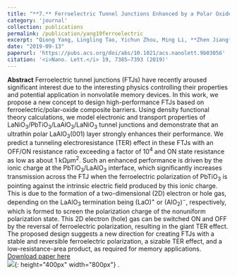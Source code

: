 ```yaml
---
title: "**7.** Ferroelectric Tunnel Junctions Enhanced by a Polar Oxide Barrier Layer."
category: 'journal'
collection: publications
permalink: /publication/yang19ferroelectric
excerpt: "Qiong Yang, Lingling Tao, Yichun Zhou, Ming Li, **Zhen Jiang**, Evgeny Y. Tsymbal, and Vitaly Alexandrov"
date: "2019-09-13"
paperurl: 'https://pubs.acs.org/doi/abs/10.1021/acs.nanolett.9b03056'
citation: '<i>Nano. Lett.</i> 19, 7385–7393 (2019)'
---
```

**Abstract** Ferroelectric tunnel junctions (FTJs) have recently aroused significant interest due to the interesting physics controlling their properties and potential application in nonvolatile memory devices. In this work, we propose a new concept to design high-performance FTJs based on ferroelectric/polar-oxide composite barriers. Using density functional theory calculations, we model electronic and transport properties of LaNiO<sub>3</sub>/PbTiO<sub>3</sub>/LaAlO<sub>3</sub>/LaNiO<sub>3</sub> tunnel junctions and demonstrate that an ultrathin polar LaAlO<sub>3</sub>(001) layer strongly enhances their performance. We predict a tunneling electroresistance (TER) effect in these FTJs with an OFF/ON resistance ratio exceeding a factor of 10<sup>4</sup> and ON state resistance as low as about 1 kΩμm<sup>2</sup>. Such an enhanced performance is driven by the ionic charge at the PbTiO<sub>3</sub>/LaAlO<sub>3</sub> interface, which significantly increases transmission across the FTJ when the ferroelectric polarization of PbTiO<sub>3</sub> is pointing against the intrinsic electric field produced by this ionic charge. This is due to the formation of a two-dimensional (2D) electron or hole gas, depending on the LaAlO<sub>3</sub> termination being (LaO)<sup>+</sup> or (AlO<sub>2</sub>)<sup>−</sup>, respectively, which is formed to screen the polarization charge of the nonuniform polarization state. This 2D electron (hole) gas can be switched ON and OFF by the reversal of ferroelectric polarization, resulting in the giant TER effect. The proposed design suggests a new direction for creating FTJs with a stable and reversible ferroelectric polarization, a sizable TER effect, and a low-resistance-area product, as required for memory applications.
[Download paper here](https://github.com/ZhenJiang16/personal/tree/master/files/yang19ferroelectric.pdf)
<br/>![]({{site.baseurl}}/images/yang19ferroelectric.gif){: height="400px" width="800px"} .
